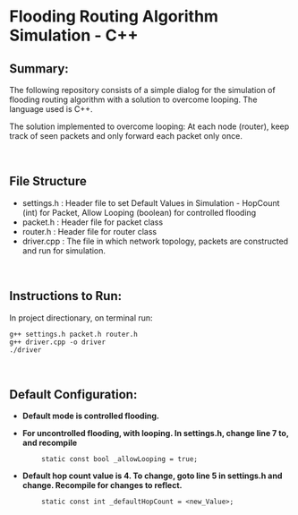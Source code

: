 # Flooding Routing Algorithm Simulation - C++

## Summary: 

The following repository consists of a simple dialog for the simulation of flooding routing algorithm with a solution to overcome looping. The language used is C++. 

The solution implemented to overcome looping: 
    At each node (router), keep track of seen packets and only forward each packet only once.  

<br />


## File Structure
- settings.h : Header file to set Default Values in Simulation - HopCount (int) for Packet, Allow Looping (boolean) for controlled flooding    
- packet.h : Header file for packet class
- router.h : Header file for router class
- driver.cpp : The file in which network topology, packets are constructed and run for simulation. 

<br />

## Instructions to Run: 
In project directionary, on terminal run: 
```
g++ settings.h packet.h router.h
g++ driver.cpp -o driver
./driver
```
<br />

## Default Configuration: 
- **Default mode is controlled flooding.**

- **For uncontrolled flooding, with looping. In settings.h, change line 7 to, and recompile**
```
        static const bool _allowLooping = true;
```
- **Default hop count value is 4. To change, goto line 5 in settings.h and change. Recompile for changes to reflect.**
```
        static const int _defaultHopCount = <new_Value>;
```



